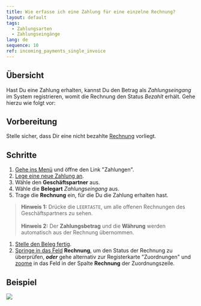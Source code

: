 ```yaml
---
title: Wie erfasse ich eine Zahlung für eine einzelne Rechnung?
layout: default
tags:
  - Zahlungsarten
  - Zahlungseingänge
lang: de
sequence: 10
ref: incoming_payments_single_invoice
---
```


## Übersicht
Hast Du eine Zahlung erhalten, kannst Du den Betrag als *Zahlungseingang* im System registrieren, womit die Rechnung den Status *Bezahlt* erhält. Gehe hierzu wie folgt vor:

## Vorbereitung
Stelle sicher, dass Dir eine nicht bezahlte  [Rechnung](Zu_Auftrag_Rechnung_erstellen) vorliegt.

## Schritte
1. [Gehe ins Menü](Menu) und öffne den Link "Zahlungen".
1. [Lege eine neue Zahlung an](Neuer_Datensatz_Fenster_Webui).
1. Wähle den **Geschäftspartner** aus.
1. Wähle die **Belegart** *Zahlungseingang* aus.
1. Trage die **Rechnung** ein, für die Du die Zahlung erhalten hast.
 >**Hinweis 1:** Drücke die `LEERTASTE`, um alle offenen Rechnungen des Geschäftspartners zu sehen.<br><br>
 >**Hinweis 2:** Der **Zahlungsbetrag** und die **Währung** werden automatisch aus der Rechnung übernommen.

1. [Stelle den Beleg fertig](BelegverarbeitungFertigstellen).
1. [Springe in das Feld](Springezu) **Rechnung**, um den Status der Rechnung zu überprüfen, ***oder*** gehe alternativ zur Registerkarte "Zuordnungen" und [zoome](Zoomen_in_Tabellenfeld) in das Feld in der Spalte **Rechnung** der Zuordnungszeile.

## Beispiel
![](assets/Zahlungseingaenge_Einzelrechnung.gif)
